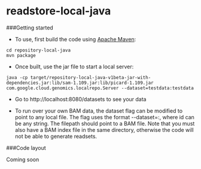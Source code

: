 readstore-local-java
==============

###Getting started
* To use, first build the code using <a href="http://maven.apache.org/download.cgi">Apache Maven</a>:

```
cd repository-local-java
mvn package
```

* Once built, use the jar file to start a local server:
```
java -cp target/repository-local-java-v1beta-jar-with-dependencies.jar:lib/sam-1.109.jar:lib/picard-1.109.jar com.google.cloud.genomics.localrepo.Server --dataset=testdata:testdata
```

* Go to http://localhost:8080/datasets to see your data

* To run over your own BAM data, the dataset flag can be modified to point to
any local file. The flag uses the format --dataset=<id>:<filepath>, where id can
be any string. The filepath should point to a BAM file. Note that you must also
have a BAM index file in the same directory, otherwise the code will not be able
to generate readsets.


###Code layout

Coming soon